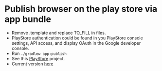 # Publish browser on the play store via app bundle

- Remove .template and replace TO_FILL in files.
- PlayStore authentication could be found in you PlayStore console settings, API access, and display OAuth in the Google developer console.
- Run `./gradlew app:publish`
- See this [PlayStore](https://github.com/Mercandj/play-store) project.
- Current version [here](https://github.com/Mercandj/play-store/releases/tag/1.00.00)

